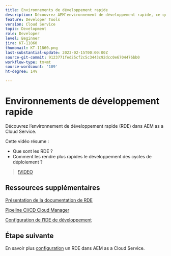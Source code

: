 ```yaml
---
title: Environnements de développement rapide
description: Découvrez AEM’environnement de développement rapide, ce qu’ils sont et comment ils peuvent vous aider à accélérer le développement des cycles de déploiement.
feature: Developer Tools
version: Cloud Service
topic: Development
role: Developer
level: Beginner
jira: KT-11860
thumbnail: KT-11860.png
last-substantial-update: 2023-02-15T00:00:00Z
source-git-commit: 9123771fed25cf2c5c3443c92dcc0e6704476bb0
workflow-type: tm+mt
source-wordcount: '109'
ht-degree: 14%

---
```



# Environnements de développement rapide

Découvrez l’environnement de développement rapide (RDE) dans AEM as a Cloud Service.

Cette vidéo résume :

- Que sont les RDE ?
- Comment les rendre plus rapides le développement des cycles de déploiement ?

>[!VIDEO](https://video.tv.adobe.com/v/3414128/?quality=12&learn=on)

## Ressources supplémentaires


[Présentation de la documentation de RDE](https://experienceleague.adobe.com/docs/experience-manager-cloud-service/content/implementing/developing/rapid-development-environments.html#introduction)

[Pipeline CI/CD Cloud Manager](https://experienceleague.adobe.com/docs/experience-manager-cloud-service/content/implementing/using-cloud-manager/cicd-pipelines/introduction-ci-cd-pipelines.html)

[Configuration de l’IDE de développement](https://experienceleague.adobe.com/docs/experience-manager-learn/cloud-service/local-development-environment-set-up/development-tools.html?lang=fr)

## Étape suivante

En savoir plus [configuration](./how-to-setup.md) un RDE dans AEM as a Cloud Service.
